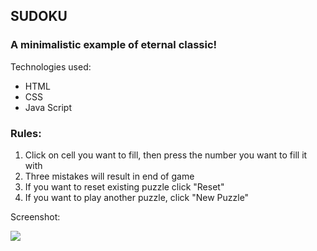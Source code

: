 ## SUDOKU
### A minimalistic example of eternal classic!
  
Technologies used:


 - HTML
 - CSS
 - Java Script

### Rules:

1. Click on cell you want to fill, then press the number you want to fill it with
2. Three mistakes will result in end of game
3. If you want to reset existing puzzle click "Reset"
4. If you want to play another puzzle, click "New Puzzle"

Screenshot:


![](https://i.imgur.com/ELET8ZN.png)